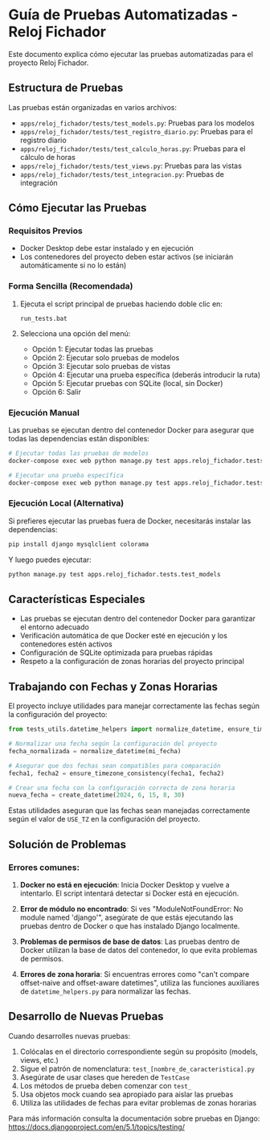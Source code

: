 # Guía de Pruebas Automatizadas - Reloj Fichador

Este documento explica cómo ejecutar las pruebas automatizadas para el proyecto Reloj Fichador.

## Estructura de Pruebas

Las pruebas están organizadas en varios archivos:

- `apps/reloj_fichador/tests/test_models.py`: Pruebas para los modelos
- `apps/reloj_fichador/tests/test_registro_diario.py`: Pruebas para el registro diario
- `apps/reloj_fichador/tests/test_calculo_horas.py`: Pruebas para el cálculo de horas
- `apps/reloj_fichador/tests/test_views.py`: Pruebas para las vistas
- `apps/reloj_fichador/tests/test_integracion.py`: Pruebas de integración

## Cómo Ejecutar las Pruebas

### Requisitos Previos

- Docker Desktop debe estar instalado y en ejecución
- Los contenedores del proyecto deben estar activos (se iniciarán automáticamente si no lo están)

### Forma Sencilla (Recomendada)

1. Ejecuta el script principal de pruebas haciendo doble clic en:
   ```
   run_tests.bat
   ```

2. Selecciona una opción del menú:
   - Opción 1: Ejecutar todas las pruebas
   - Opción 2: Ejecutar solo pruebas de modelos
   - Opción 3: Ejecutar solo pruebas de vistas
   - Opción 4: Ejecutar una prueba específica (deberás introducir la ruta)
   - Opción 5: Ejecutar pruebas con SQLite (local, sin Docker)
   - Opción 6: Salir

### Ejecución Manual

Las pruebas se ejecutan dentro del contenedor Docker para asegurar que todas las dependencias están disponibles:

```bash
# Ejecutar todas las pruebas de modelos
docker-compose exec web python manage.py test apps.reloj_fichador.tests.test_models -v 2

# Ejecutar una prueba específica
docker-compose exec web python manage.py test apps.reloj_fichador.tests.test_models.OperarioModelTest -v 2
```

### Ejecución Local (Alternativa)

Si prefieres ejecutar las pruebas fuera de Docker, necesitarás instalar las dependencias:

```bash
pip install django mysqlclient colorama
```

Y luego puedes ejecutar:

```bash
python manage.py test apps.reloj_fichador.tests.test_models
```

## Características Especiales

- Las pruebas se ejecutan dentro del contenedor Docker para garantizar el entorno adecuado
- Verificación automática de que Docker esté en ejecución y los contenedores estén activos
- Configuración de SQLite optimizada para pruebas rápidas
- Respeto a la configuración de zonas horarias del proyecto principal

## Trabajando con Fechas y Zonas Horarias

El proyecto incluye utilidades para manejar correctamente las fechas según la configuración del proyecto:

```python
from tests_utils.datetime_helpers import normalize_datetime, ensure_timezone_consistency, create_datetime

# Normalizar una fecha según la configuración del proyecto
fecha_normalizada = normalize_datetime(mi_fecha)

# Asegurar que dos fechas sean compatibles para comparación
fecha1, fecha2 = ensure_timezone_consistency(fecha1, fecha2)

# Crear una fecha con la configuración correcta de zona horaria
nueva_fecha = create_datetime(2024, 6, 15, 8, 30)
```

Estas utilidades aseguran que las fechas sean manejadas correctamente según el valor de `USE_TZ` en la configuración del proyecto.

## Solución de Problemas

### Errores comunes:

1. **Docker no está en ejecución**: 
   Inicia Docker Desktop y vuelve a intentarlo. El script intentará detectar si Docker está en ejecución.

2. **Error de módulo no encontrado**: 
   Si ves "ModuleNotFoundError: No module named 'django'", asegúrate de que estás ejecutando las pruebas dentro de Docker o que has instalado Django localmente.

3. **Problemas de permisos de base de datos**: 
   Las pruebas dentro de Docker utilizan la base de datos del contenedor, lo que evita problemas de permisos.

4. **Errores de zona horaria**:
   Si encuentras errores como "can't compare offset-naive and offset-aware datetimes", utiliza las funciones auxiliares de `datetime_helpers.py` para normalizar las fechas.

## Desarrollo de Nuevas Pruebas

Cuando desarrolles nuevas pruebas:

1. Colócalas en el directorio correspondiente según su propósito (models, views, etc.)
2. Sigue el patrón de nomenclatura: `test_[nombre_de_caracteristica].py`
3. Asegúrate de usar clases que hereden de `TestCase`
4. Los métodos de prueba deben comenzar con `test_`
5. Usa objetos mock cuando sea apropiado para aislar las pruebas
6. Utiliza las utilidades de fechas para evitar problemas de zonas horarias

Para más información consulta la documentación sobre pruebas en Django: https://docs.djangoproject.com/en/5.1/topics/testing/ 